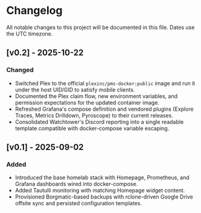 # Changelog

All notable changes to this project will be documented in this file. Dates use the UTC timezone.

## [v0.2] - 2025-10-22
### Changed
- Switched Plex to the official `plexinc/pms-docker:public` image and run it under the host UID/GID to satisfy mobile clients.
- Documented the Plex claim flow, new environment variables, and permission expectations for the updated container image.
- Refreshed Grafana's compose definition and vendored plugins (Explore Traces, Metrics Drilldown, Pyroscope) to their current releases.
- Consolidated Watchtower's Discord reporting into a single readable template compatible with docker-compose variable escaping.

## [v0.1] - 2025-09-02
### Added
- Introduced the base homelab stack with Homepage, Prometheus, and Grafana dashboards wired into docker-compose.
- Added Tautulli monitoring with matching Homepage widget content.
- Provisioned Borgmatic-based backups with rclone-driven Google Drive offsite sync and persisted configuration templates.

